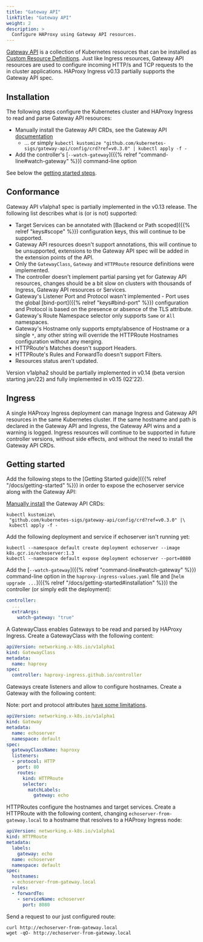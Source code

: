 ```yaml
---
title: "Gateway API"
linkTitle: "Gateway API"
weight: 2
description: >
  Configure HAProxy using Gateway API resources.
---
```


[Gateway API](https://gateway-api.sigs.k8s.io/) is a collection of Kubernetes resources that can be installed as [Custom Resource Definitions](https://kubernetes.io/docs/tasks/extend-kubernetes/custom-resources/custom-resource-definitions/). Just like Ingress resources, Gateway API resources are used to configure incoming HTTP/s and TCP requests to the in cluster applications. HAProxy Ingress v0.13 partially supports the Gateway API spec.

## Installation

The following steps configure the Kubernetes cluster and HAProxy Ingress to read and parse Gateway API resources:

* Manually install the Gateway API CRDs, see the Gateway API [documentation](https://gateway-api.sigs.k8s.io/v1alpha1/guides/getting-started/#installing-gateway-api-crds-manually)
    * ... or simply `kubectl kustomize "github.com/kubernetes-sigs/gateway-api/config/crd?ref=v0.3.0" | kubectl apply -f -`
* Add the controller's [`--watch-gateway`]({{% relref "command-line#watch-gateway" %}}) command-line option

See below the [getting started steps](#getting-started).

## Conformance

Gateway API v1alpha1 spec is partially implemented in the v0.13 release. The following list describes what is (or is not) supported:

* Target Services can be annotated with [Backend or Path scoped]({{% relref "keys#scope" %}}) configuration keys, this will continue to be supported.
* Gateway API resources doesn't support annotations, this will continue to be unsupported, extensions to the Gateway API spec will be added in the extension points of the API.
* Only the `GatewayClass`, `Gateway` and `HTTPRoute` resource definitions were implemented.
* The controller doesn't implement partial parsing yet for Gateway API resources, changes should be a bit slow on clusters with thousands of Ingress, Gateway API resources or Services.
* Gateway's Listener Port and Protocol wasn't implemented - Port uses the global [bind-port]({{% relref "keys#bind-port" %}}) configuration and Protocol is based on the presence or absence of the TLS attribute.
* Gateway's Route Namespace selector only supports `Same` or `All` namespaces.
* Gateway's Hostname only supports empty/absence of Hostname or a single `*`, any other string will override the HTTPRoute Hostnames configuration without any merging.
* HTTPRoute's Matches doesn't support Headers.
* HTTPRoute's Rules and ForwardTo doesn't support Filters.
* Resources status aren't updated.

Version v1alpha2 should be partially implemented in v0.14 (beta version starting jan/22) and fully implemented in v0.15 (Q2'22).

## Ingress

A single HAProxy Ingress deployment can manage Ingress and Gateway API resources in the same Kubernetes cluster. If the same hostname and path is declared in the Gateway API and Ingress, the Gateway API wins and a warning is logged. Ingress resources will continue to be supported in future controller versions, without side effects, and without the need to install the Gateway API CRDs.

## Getting started

Add the following steps to the [Getting Started guide]({{% relref "/docs/getting-started" %}}) in order to expose the echoserver service along with the Gateway API:

[Manually install](https://gateway-api.sigs.k8s.io/guides/getting-started/#installing-gateway-api-crds-manually) the Gateway API CRDs:

```
kubectl kustomize\
 "github.com/kubernetes-sigs/gateway-api/config/crd?ref=v0.3.0" |\
 kubectl apply -f -
```

Add the following deployment and service if echoserver isn't running yet:

```
kubectl --namespace default create deployment echoserver --image k8s.gcr.io/echoserver:1.3
kubectl --namespace default expose deployment echoserver --port=8080
```

Add the [`--watch-gateway`]({{% relref "command-line#watch-gateway" %}}) command-line option in the `haproxy-ingress-values.yaml` file and [`helm upgrade ...`]({{% relref "/docs/getting-started#installation" %}}) the controller (or simply edit the deployment):

```yaml
controller:
  ...
  extraArgs:
    watch-gateway: "true"
```

A GatewayClass enables Gateways to be read and parsed by HAProxy Ingress. Create a GatewayClass with the following content:

```yaml
apiVersion: networking.x-k8s.io/v1alpha1
kind: GatewayClass
metadata:
  name: haproxy
spec:
  controller: haproxy-ingress.github.io/controller
```

Gateways create listeners and allow to configure hostnames. Create a Gateway with the following content:

Note: port and protocol attributes [have some limitations](#conformance).

```yaml
apiVersion: networking.x-k8s.io/v1alpha1
kind: Gateway
metadata:
  name: echoserver
  namespace: default
spec:
  gatewayClassName: haproxy
  listeners:
  - protocol: HTTP
    port: 80
    routes:
      kind: HTTPRoute
      selector:
        matchLabels:
          gateway: echo
```

HTTPRoutes configure the hostnames and target services. Create a HTTPRoute with the following content, changing `echoserver-from-gateway.local` to a hostname that resolves to a HAProxy Ingress node:

```yaml
apiVersion: networking.x-k8s.io/v1alpha1
kind: HTTPRoute
metadata:
  labels:
    gateway: echo
  name: echoserver
  namespace: default
spec:
  hostnames:
  - echoserver-from-gateway.local
  rules:
  - forwardTo:
    - serviceName: echoserver
      port: 8080
```

Send a request to our just configured route:

```
curl http://echoserver-from-gateway.local
wget -qO- http://echoserver-from-gateway.local
```
